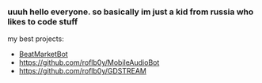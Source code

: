 ### uuuh hello everyone. so basically im just a kid from russia who likes to code stuff

my best projects:
- [BeatMarketBot](https://github.com/roflb0y/BeatMarketBot)
- https://github.com/roflb0y/MobileAudioBot
- https://github.com/roflb0y/GDSTREAM
